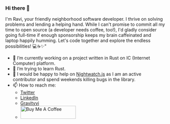 ### Hi there 👋

I'm Ravi, your friendly neighborhood software developer. I thrive on solving problems and lending a helping hand. While I can't promise to commit all my time to open source (a developer needs coffee, too!), I'd gladly consider going full-time if enough sponsorship keeps my brain caffeinated and laptop happily humming. Let's code together and explore the endless possibilities! 💻☕️✨"
  
- 🔭 I’m currently working on a project written in Rust on IC (Internet Computer) platform.
- 🌱 I’m trying to learn Rust.
- 👯 I would be happy to help on [Nightwatch.js](https://nightwatchjs.org) as I am an active contributor and spend weekends killing bugs in the library.
- 📫 How to reach me:
  - [Twitter](https://twitter.com/gravity_vi)
  - [LinkedIn](https://www.linkedin.com/in/ravi-sawlani-331672191/)
  - [Gravityvi](https://gravityvi.github.io)
  - <a href="https://www.buymeacoffee.com/gravityvi" target="_blank"><img src="https://cdn.buymeacoffee.com/buttons/default-orange.png" alt="Buy Me A Coffee" height="41" width="174"></a>
